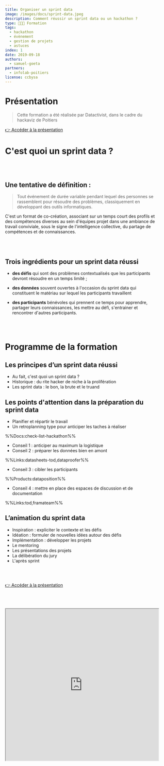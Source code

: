 ```yaml
---
title: Organiser un sprint data
image: /images/docs/sprint-data.jpeg
description: Comment réussir un sprint data ou un hackathon ?
type: 🧑🏽‍🏫 Formation
tags:
  - hackathon
  - évènement
  - gestion de projets
  - astuces
index: 1
date: 2019-09-18
authors:
  - samuel-goeta
partners:
  - infolab-poitiers
license: ccbysa
--- 
```


# Présentation

> Cette formation a été réalisée par Datactivist, dans le cadre du hackaviz de Poitiers

<a href="https://datactivist.coop/infolab_poitiers/formation_hackaviz/#1" class="customButton">👉 Accéder à la présentation</a>

# C'est quoi un sprint data ?

<br></br>

## Une tentative de définition :

> Tout événement de durée variable pendant lequel des personnes se rassemblent pour résoudre des problèmes, classiquement en développant des outils informatiques.

C'est un format de co-création, associant sur un temps court des profils et des compétences diverses au sein d'équipes projet dans une ambiance de travail conviviale, sous le signe de l'intelligence collective, du partage de compétences et de connaissances.

<br></br>

## Trois ingrédients pour un sprint data réussi

- **des défis** qui sont des problèmes contextualisés que les participants devront résoudre en un temps limité ;

- **des données** souvent ouvertes à l'occasion du sprint data qui constituent le matériau sur lequel les participants travaillent

- **des participants** bénévoles qui prennent ce temps pour apprendre, partager leurs connaissances, les mettre au défi, s'entrainer et rencontrer d'autres participants.

<br></br>

# Programme de la formation

## Les principes d’un sprint data réussi

- Au fait, c'est quoi un sprint data ?
- Historique : du rite hacker de niche à la prolifération
- Les sprint data : le bon, la brute et le truand

## Les points d'attention dans la préparation du sprint data

- Planifier et répartir le travail
- Un retroplanning type pour anticiper les taches à réaliser

%%Docs:check-list-hackathon%%

- Conseil 1 : anticiper au maximum la logistique
- Conseil 2 : préparer les données bien en amont

%%Links:datasheets-tod,dataproofer%%

- Conseil 3 : cibler les participants

%%Products:dataposition%%

- Conseil 4 : mettre en place des espaces de discussion et de documentation

%%Links:tod,framateam%%

## L’animation du sprint data

- Inspiration : expliciter le contexte et les défis
- Idéation : formuler de nouvelles idées autour des défis
- Implémentation : développer les projets
- Le mentoring
- Les présentations des projets
- La délibération du jury
- L'après sprint

<br></br>

<a href="https://datactivist.coop/infolab_poitiers/formation_hackaviz/#1" class="customButton">👉 Accéder à la présentation</a>

<br></br>

<div class="responsiveIframe">
  <iframe
    width="100%"
    height="500"
    src="https://datactivist.coop/infolab_poitiers/formation_hackaviz/#1">
  </iframe>
</div>

<br></br>
